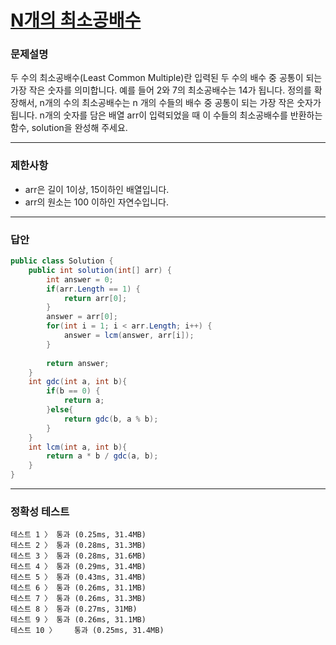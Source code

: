 # <a href="https://school.programmers.co.kr/learn/courses/30/lessons/12953">N개의 최소공배수</a>

### 문제설명

두 수의 최소공배수(Least Common Multiple)란 입력된 두 수의 배수 중 공통이 되는 가장 작은 숫자를 의미합니다. 예를 들어 2와 7의 최소공배수는 14가 됩니다. 정의를 확장해서, n개의 수의 최소공배수는 n 개의 수들의 배수 중 공통이 되는 가장 작은 숫자가 됩니다. n개의 숫자를 담은 배열 arr이 입력되었을 때 이 수들의 최소공배수를 반환하는 함수, solution을 완성해 주세요.

***

### 제한사항

 - arr은 길이 1이상, 15이하인 배열입니다.
 - arr의 원소는 100 이하인 자연수입니다.

***

### 답안
``` csharp
public class Solution {
    public int solution(int[] arr) {
        int answer = 0;
        if(arr.Length == 1) {
            return arr[0];
        }
        answer = arr[0];
        for(int i = 1; i < arr.Length; i++) {
            answer = lcm(answer, arr[i]);
        }
        
        return answer;
    }
    int gdc(int a, int b){
        if(b == 0) {
            return a;
        }else{
            return gdc(b, a % b);
        }
    }
    int lcm(int a, int b){
        return a * b / gdc(a, b);
    }
}
```

***

### 정확성 테스트
```
테스트 1 〉	통과 (0.25ms, 31.4MB)
테스트 2 〉	통과 (0.28ms, 31.3MB)
테스트 3 〉	통과 (0.28ms, 31.6MB)
테스트 4 〉	통과 (0.29ms, 31.4MB)
테스트 5 〉	통과 (0.43ms, 31.4MB)
테스트 6 〉	통과 (0.26ms, 31.1MB)
테스트 7 〉	통과 (0.26ms, 31.3MB)
테스트 8 〉	통과 (0.27ms, 31MB)
테스트 9 〉	통과 (0.26ms, 31.1MB)
테스트 10 〉	통과 (0.25ms, 31.4MB)
```